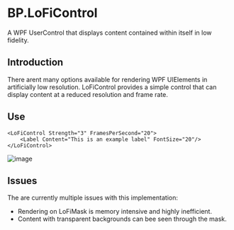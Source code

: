 # BP.LoFiControl
A WPF UserControl that displays content contained within itself in low fidelity.

## Introduction
There arent many options available for rendering WPF UIElements in artificially low resolution.
LoFiControl provides a simple control that can display content at a reduced resolution and frame rate.

## Use
```xaml
<LoFiControl Strength="3" FramesPerSecond="20">
    <Label Content="This is an example label" FontSize="20"/>
</LoFiControl>
```
![image](https://github.com/benpollarduk/BP.LoFiControl/assets/129943363/2ed37738-01c3-4a9b-b560-a2016ea162de)

## Issues
The are currently multiple issues with this implementation:
* Rendering on LoFiMask is memory intensive and highly inefficient.
* Content with transparent backgrounds can bee seen through the mask.
